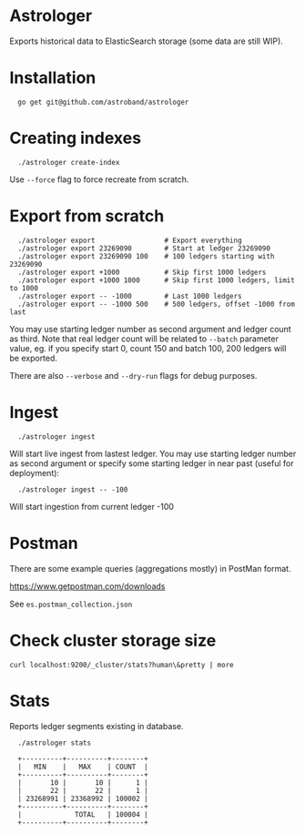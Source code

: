 # Astrologer

Exports historical data to ElasticSearch storage (some data are still WIP).

# Installation

```
  go get git@github.com/astroband/astrologer
```

# Creating indexes

```
  ./astrologer create-index
```

Use `--force` flag to force recreate from scratch.

# Export from scratch

```
  ./astrologer export                 # Export everything
  ./astrologer export 23269090        # Start at ledger 23269090
  ./astrologer export 23269090 100    # 100 ledgers starting with 23269090
  ./astrologer export +1000           # Skip first 1000 ledgers
  ./astrologer export +1000 1000      # Skip first 1000 ledgers, limit to 1000
  ./astrologer export -- -1000        # Last 1000 ledgers
  ./astrologer export -- -1000 500    # 500 ledgers, offset -1000 from last
```

You may use starting ledger number as second argument and ledger count as third. Note that real ledger count will be related to `--batch` parameter value, eg. if you specify start 0, count 150 and batch 100, 200 ledgers will be exported.

There are also `--verbose` and `--dry-run` flags for debug purposes.

# Ingest

```
  ./astrologer ingest
```

Will start live ingest from lastest ledger. You may use starting ledger number as second argument or specify some starting ledger in near past (useful for deployment):

```
  ./astrologer ingest -- -100
```

Will start ingestion from current ledger -100

# Postman

There are some example queries (aggregations mostly) in PostMan format.

https://www.getpostman.com/downloads

See `es.postman_collection.json`

# Check cluster storage size

```curl localhost:9200/_cluster/stats?human\&pretty | more```

# Stats

Reports ledger segments existing in database.

```
  ./astrologer stats

  +----------+----------+--------+
  |   MIN    |   MAX    | COUNT  |
  +----------+----------+--------+
  |       10 |       10 |      1 |
  |       22 |       22 |      1 |
  | 23268991 | 23368992 | 100002 |
  +----------+----------+--------+
  |             TOTAL   | 100004 |
  +----------+----------+--------+
```
